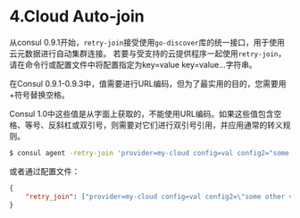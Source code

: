 # 4.Cloud Auto-join

从consul 0.9.1开始，`retry-join`接受使用`go-discover`库的统一接口，用于使用云元数据进行自动集群连接。
若要与受支持的云提供程序一起使用`retry-join`，请在命令行或配置文件中将配置指定为key=value key=value…字符串。

在Consul 0.9.1-0.9.3中，值需要进行URL编码，但为了最实用的目的，您需要用+符号替换空格。

Consul 1.0中这些值是从字面上获取的，不能使用URL编码。如果这些值包含空格、等号、反斜杠或双引号，则需要对它们进行双引号引用，并应用通常的转义规则。

```bash
$ consul agent -retry-join 'provider=my-cloud config=val config2="some other val" ...'
```

或者通过配置文件：
```json
{
    "retry_join": ["provider=my-cloud config=val config2=\"some other val\" ..."]
}
```